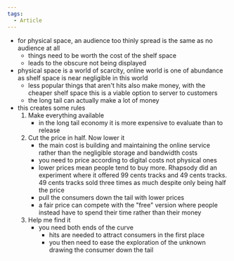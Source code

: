 ```yaml
---
tags:
  - Article
---
```

- for physical space, an audience too thinly spread is the same as no audience at all
	- things need to be worth the cost of the shelf space
	- leads to the obscure not being displayed
- physical space is a world of scarcity, online world is one of abundance as shelf space is near negligible in this world
	- less popular things that aren't hits also make money, with the cheaper shelf space this is a viable option to server to customers
	- the long tail can actually make a lot of money
- this creates some rules
	1. Make everything available
		- in the long tail economy it is more expensive to evaluate than to release
	2. Cut the price in half. Now lower it
		- the main cost is building and maintaining the online service rather than the negligible storage and bandwidth costs
		- you need to price according to digital costs not physical ones
		- lower prices mean people tend to buy more. Rhapsody did an experiment where it offered 99 cents tracks and 49 cents tracks. 49 cents tracks sold three times as much despite only being half the price
		- pull the consumers down the tail with lower prices
		- a fair price can compete with the "free" version where people instead have to spend their time rather than their money
	3. Help me find it
		-  you need both ends of the curve
			- hits are needed to attract consumers in the first place
			- you then need to ease the exploration of the unknown drawing the consumer down the tail